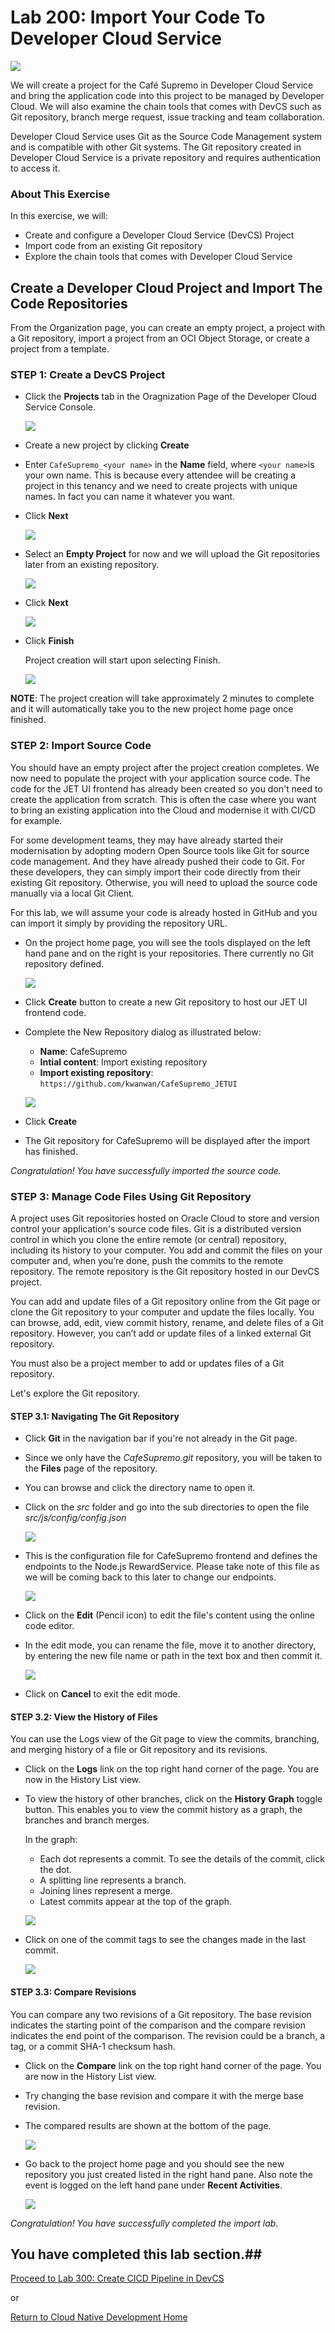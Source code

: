 
# Lab 200: Import Your Code To Developer Cloud Service


![](images/header200.png)


We will create a project for the Café Supremo in Developer Cloud Service and bring the application code into this project to be managed by Developer Cloud. We will also examine the chain tools that comes with DevCS such as Git repository, branch merge request, issue tracking and team collaboration.

Developer Cloud Service uses Git as the Source Code Management system and is compatible with other Git systems. The Git repository created in Developer Cloud Service is a private repository and requires authentication to access it.


### About This Exercise

In this exercise, we will:

- Create and configure a Developer Cloud Service (DevCS) Project
- Import code from an existing Git repository
- Explore the chain tools that comes with Developer Cloud Service


## Create a Developer Cloud Project and Import The Code Repositories

From the Organization page, you can create an empty project, a project with a Git repository, import a project from an OCI Object Storage, or create a project from a template.

### **STEP 1**: Create a DevCS Project

- Click the **Projects** tab in the Oragnization Page of the Developer Cloud Service Console.

  ![](images/200-1.png)

- Create a new project by clicking **Create**

- Enter `CafeSupremo_<your name>` in the **Name** field, where `<your name>`is your own name. This is because every attendee will be creating a project in this tenancy and we need to create projects with unique names. In fact you can name it whatever you want.

- Click **Next**

  ![](images/200-2.png)

- Select an **Empty Project** for now and we will upload the Git repositories later from an existing repository.

  ![](images/200-3.png)

- Click **Next**

  ![](images/200-4.png)

- Click **Finish**

  Project creation will start upon selecting Finish.

  ![](images/200-5.png)



**NOTE**: The project creation will take approximately 2 minutes to complete and it will automatically take you to the new project home page once finished.



### **STEP 2**: Import Source Code

You should have an empty project after the project creation completes. We now need to populate the project with your application source code. The code for the JET UI frontend has already been created so you don't need to create the application from scratch. This is often the case where you want to bring an existing application into the Cloud and modernise it with CI/CD for example.

For some development teams, they may have already started their modernisation by adopting modern Open Source tools like Git for source code management. And they have already pushed their code to Git. For these developers, they can simply import their code directly from their existing Git repository. Otherwise, you will need to upload the source code manually via a local Git Client.

For this lab, we will assume your code is already hosted in GitHub and you can import it simply by providing the repository URL.


- On the project home page, you will see the tools displayed on the left hand pane and on the right is your repositories. There currently no Git repository defined.

  ![](images/200-6.png)

- Click **Create** button to create a new Git repository to host our JET UI frontend code.

- Complete the New Repository dialog as illustrated below:
  - **Name**: CafeSupremo
  - **Intial content**: Import existing repository
  - **Import existing repository**: `https://github.com/kwanwan/CafeSupremo_JETUI`

  ![](images/200-7.png)

- Click **Create**

- The Git repository for CafeSupremo will be displayed after the import has finished.

*Congratulation! You have successfully imported the source code.*



### **STEP 3**: Manage Code Files Using Git Repository

A project uses Git repositories hosted on Oracle Cloud to store and version control your application's source code files. Git is a distributed version control in which you clone the entire remote (or central) repository, including its history to your computer. You add and commit the files on your computer and, when you’re done, push the commits to the remote repository. The remote repository is the Git repository hosted in our DevCS project.

You can add and update files of a Git repository online from the Git page or clone the Git repository to your computer and update the files locally. You can browse, add, edit, view commit history, rename, and delete files of a Git repository. However, you can’t add or update files of a linked external Git repository.

You must also be a project member to add or updates files of a Git repository.

Let's explore the Git repository.

#### **STEP 3.1**: Navigating The Git Repository


- Click **Git** in the navigation bar if you're not already in the Git page.

- Since we only have the *CafeSupremo.git* repository, you will be taken to the **Files** page of the repository.

- You can browse and click the directory name to open it.

- Click on the *src* folder and go into the sub directories to open the file *src/js/config/config.json*

  ![](images/200-8.png)

- This is the configuration file for CafeSupremo frontend and defines the endpoints to the Node.js RewardService. Please take note of this file as we will be coming back to this later to change our endpoints.

  ![](images/200-9.png)

- Click on the **Edit** (Pencil icon) to edit the file's content using the online code editor.

- In the edit mode, you can rename the file, move it to another directory, by entering the new file name or path in the text box and then commit it.

  ![](images/200-10.png)

- Click on **Cancel** to exit the edit mode.


#### **STEP 3.2**: View the History of Files

You can use the Logs view of the Git page to view the commits, branching, and merging history of a file or Git repository and its revisions.

- Click on the **Logs** link on the top right hand corner of the page. You are now in the History List view.

- To view the history of other branches, click on the **History Graph** toggle button. This enables you to view the commit history as a graph, the branches and branch merges.

  In the graph:
  - Each dot represents a commit. To see the details of the commit, click the dot.
  - A splitting line represents a branch.
  - Joining lines represent a merge.
  - Latest commits appear at the top of the graph.

  ![](images/200-11.png)

- Click on one of the commit tags to see the changes made in the last commit.

  ![](images/200-12.png)



#### **STEP 3.3**: Compare Revisions

You can compare any two revisions of a Git repository. The base revision indicates the starting point of the comparison and the compare revision indicates the end point of the comparison. The revision could be a branch, a tag, or a commit SHA-1 checksum hash.

- Click on the **Compare** link on the top right hand corner of the page. You are now in the History List view.

- Try changing the base revision and compare it with the merge base revision.

- The compared results are shown at the bottom of the page.

  ![](images/200-13.png)


- Go back to the project home page and you should see the new repository you just created listed in the right hand pane. Also note the event is logged on the left hand pane under **Recent Activities**.

  ![](images/200-14.png)


*Congratulation! You have successfully completed the import lab.*



## You have completed this lab section.##

  [Proceed to Lab 300: Create CICD Pipeline in DevCS](300-DEVCSlab.md)

  or

  [Return to Cloud Native Development Home](README.md)
